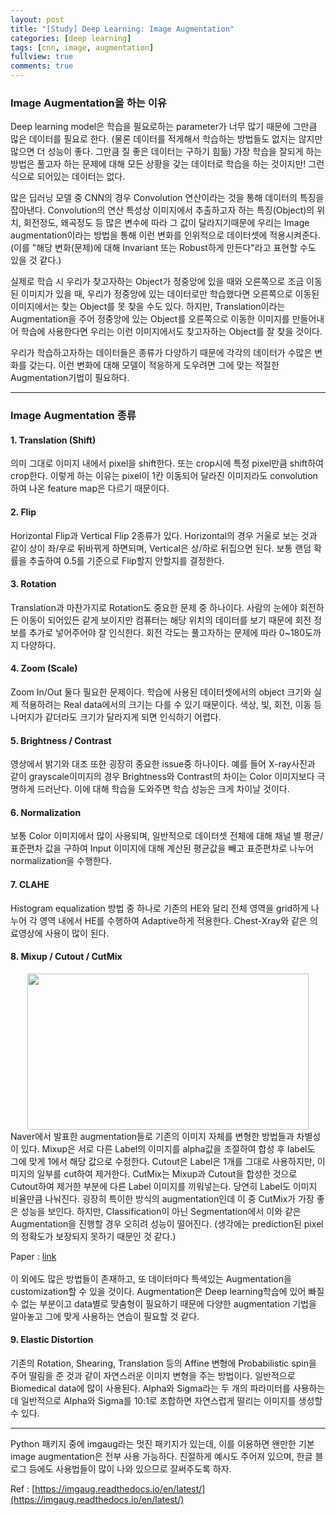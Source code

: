 ```yaml
---
layout: post
title: "[Study] Deep Learning: Image Augmentation"
categories: [deep learning]
tags: [cnn, image, augmentation]
fullview: true
comments: true
---
```

### Image Augmentation을 하는 이유
Deep learning model은 학습을 필요로하는 parameter가 너무 많기 때문에 그만큼 많은 데이터를 필요로 한다. (물론 데이터를 적게해서 학습하는 방법들도 없지는 않지만 많으면 더 성능이 좋다. 그만큼 질 좋은 데이터는 구하기 힘듦) 가장 학습을 잘되게 하는 방법은 풀고자 하는 문제에 대해 모든 상황을 갖는 데이터로 학습을 하는 것이지만! 그런식으로 되어있는 데이터는 없다.

많은 딥러닝 모델 중 CNN의 경우 Convolution 연산이라는 것을 통해 데이터의 특징을 잡아낸다. Convolution의 연산 특성상 이미지에서 추출하고자 하는 특징(Object)의 위치, 회전정도, 왜곡정도 등 많은 변수에 따라 그 값이 달라지기때문에 우리는 Image augmentation이라는 방법을 통해 이런 변화를 인위적으로 데이터셋에 적용시켜준다. (이를 "해당 변화(문제)에 대해 Invariant 또는 Robust하게 만든다"라고 표현할 수도 있을 것 같다.)

실제로 학습 시 우리가 찾고자하는 Object가 정중앙에 있을 때와 오른쪽으로 조금 이동된 이미지가 있을 때, 우리가 정중앙에 있는 데이터로만 학습했다면 오른쪽으로 이동된 이미지에서는 찾는 Object를 못 찾을 수도 있다. 하지만, Translation이라는 Augmentation을 주어 정중앙에 있는 Object를 오른쪽으로 이동한 이미지를 만들어내어 학습에 사용한다면 우리는 이런 이미지에서도 찾고자하는 Object를 잘 찾을 것이다.

우리가 학습하고자하는 데이터들은 종류가 다양하기 때문에 각각의 데이터가 수많은 변화를 갖는다. 이런 변화에 대해 모델이 적응하게 도우려면 그에 맞는 적절한 Augmentation기법이 필요하다.

---
### Image Augmentation 종류
#### 1. Translation (Shift)
의미 그대로 이미지 내에서 pixel을 shift한다. 또는 crop시에 특정 pixel만큼 shift하여 crop한다. 이렇게 하는 이유는 pixel이 1칸 이동되어 달라진 이미지라도 convolution하여 나온 feature map은 다르기 때문이다.

#### 2. Flip
Horizontal Flip과 Vertical Flip 2종류가 있다. Horizontal의 경우 거울로 보는 것과 같이 상이 좌/우로 뒤바뀌게 하면되며, Vertical은 상/하로 뒤집으면 된다. 보통 랜덤 확률을 추출하여 0.5를 기준으로 Flip할지 안할지를 결정한다.

#### 3. Rotation
Translation과 마찬가지로 Rotation도 중요한 문제 중 하나이다. 사람의 눈에야 회전하든 이동이 되어있든 같게 보이지만 컴퓨터는 해당 위치의 데이터를 보기 때문에 회전 정보를 추가로 넣어주어야 잘 인식한다. 회전 각도는 풀고자하는 문제에 따라 0~180도까지 다양하다.

#### 4. Zoom (Scale)
Zoom In/Out 둘다 필요한 문제이다. 학습에 사용된 데이터셋에서의 object 크기와 실제 적용하려는 Real data에서의 크기는 다를 수 있기 때문이다. 색상, 빛, 회전, 이동 등 나머지가 같더라도 크기가 달라지게 되면 인식하기 어렵다.

#### 5. Brightness / Contrast
영상에서 밝기와 대조 또한 굉장히 중요한 issue중 하나이다. 예를 들어 X-ray사진과 같이 grayscale이미지의 경우 Brightness와 Contrast의 차이는 Color 이미지보다 극명하게 드러난다. 이에 대해 학습을 도와주면 학습 성능은 크게 차이날 것이다.

#### 6. Normalization
보통 Color 이미지에서 많이 사용되며, 일반적으로 데이터셋 전체에 대해 채널 별 평균/표준편차 값을 구하여 Input 이미지에 대해 계산된 평균값을 빼고 표준편차로 나누어 normalization을 수행한다.

#### 7. CLAHE
Histogram equalization 방법 중 하나로 기존의 HE와 달리 전체 영역을 grid하게 나누어 각 영역 내에서 HE를 수행하여 Adaptive하게 적용한다. Chest-Xray와 같은 의료영상에 사용이 많이 된다.

#### 8. Mixup / Cutout / CutMix
<center><img src='{{ "/assets/images/study/image-augmentation01.png" | relative_url }}' width="450" height="250"></center>
Naver에서 발표한 augmentation들로 기존의 이미지 자체를 변형한 방법들과 차별성이 있다.
Mixup은 서로 다른 Label의 이미지를 alpha값을 조절하여 합성 후 label도 그에 맞게 1에서 해당 값으로 수정한다.
Cutout은 Label은 1개를 그대로 사용하지만, 이미지의 일부를 cut하여 제거한다.
CutMix는 Mixup과 Cutout을 합성한 것으로 Cutout하여 제거한 부분에 다른 Label 이미지를 끼워넣는다. 당연히 Label도 이미지 비율만큼 나눠진다.
굉장히 특이한 방식의 augmentation인데 이 중 CutMix가 가장 좋은 성능을 보인다. 하지만, Classification이 아닌 Segmentation에서 이와 같은 Augmentation을 진행할 경우 오히려 성능이 떨어진다. (생각에는 prediction된 pixel의 정확도가 보장되지 못하기 때문인 것 같다.)

Paper : [link](https://www.researchgate.net/publication/333078138_CutMix_Regularization_Strategy_to_Train_Strong_Classifiers_with_Localizable_Features)
<br><br>
이 외에도 많은 방법들이 존재하고, 또 데이터마다 특색있는 Augmentation을 customization할 수 있을 것이다. Augmentation은 Deep learning학습에 있어 빠질 수 없는 부분이고 data별로 맞춤형이 필요하기 때문에 다양한 augmentation 기법을 알아놓고 그에 맞게 사용하는 연습이 필요할 것 같다.

#### 9. Elastic Distortion
기존의 Rotation, Shearing, Translation 등의 Affine 변형에 Probabilistic spin을 주어 떨림을 준 것과 같이 자연스러운 이미지 변형을 주는 방법이다. 일반적으로 Biomedical data에 많이 사용된다. Alpha와 Sigma라는 두 개의 파라미터를 사용하는데 일반적으로 Alpha와 Sigma를 10:1로 조합하면 자연스럽게 떨리는 이미지를 생성할 수 있다.

---
Python 패키지 중에 imgaug라는 멋진 패키지가 있는데, 이를 이용하면 왠만한 기본 image augmentation은 전부 사용 가능하다.
친절하게 예시도 주어져 있으며, 한글 블로그 등에도 사용법들이 많이 나와 있으므로 잘써주도록 하자.

Ref : [https://imgaug.readthedocs.io/en/latest/](https://imgaug.readthedocs.io/en/latest/)
